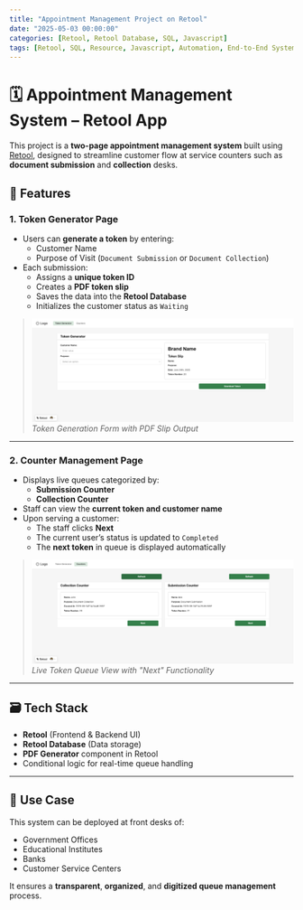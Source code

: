 ```yaml
---
title: "Appointment Management Project on Retool"
date: "2025-05-03 00:00:00"
categories: [Retool, Retool Database, SQL, Javascript]
tags: [Retool, SQL, Resource, Javascript, Automation, End-to-End System]
---
```

# 🗓️ Appointment Management System – Retool App

This project is a **two-page appointment management system** built using [Retool](https://retool.com), designed to streamline customer flow at service counters such as **document submission** and **collection** desks.

## 🔧 Features

### 1. Token Generator Page
- Users can **generate a token** by entering:
  - Customer Name
  - Purpose of Visit (`Document Submission` or `Document Collection`)
- Each submission:
  - Assigns a **unique token ID**
  - Creates a **PDF token slip**
  - Saves the data into the **Retool Database**
  - Initializes the customer status as `Waiting`

> ![Token Generator Page](/assets/images/blog_images/appointmentmanagement/token_generator.png)  
> *Token Generation Form with PDF Slip Output*

---

### 2. Counter Management Page
- Displays live queues categorized by:
  - **Submission Counter**
  - **Collection Counter**
- Staff can view the **current token and customer name**
- Upon serving a customer:
  - The staff clicks **Next**
  - The current user’s status is updated to `Completed`
  - The **next token** in queue is displayed automatically

> ![Counter Page](/assets/images/blog_images/appointmentmanagement/counter_page.png)  
> *Live Token Queue View with "Next" Functionality*

---

## 🗃️ Tech Stack
- **Retool** (Frontend & Backend UI)
- **Retool Database** (Data storage)
- **PDF Generator** component in Retool
- Conditional logic for real-time queue handling

---

## 🚀 Use Case
This system can be deployed at front desks of:
- Government Offices
- Educational Institutes
- Banks
- Customer Service Centers

It ensures a **transparent**, **organized**, and **digitized queue management** process.



